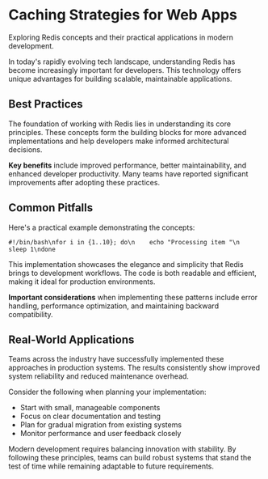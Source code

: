 # Caching Strategies for Web Apps

Exploring Redis concepts and their practical applications in modern development.

In today's rapidly evolving tech landscape, understanding Redis has become increasingly important for developers. This technology offers unique advantages for building scalable, maintainable applications.

## Best Practices

The foundation of working with Redis lies in understanding its core principles. These concepts form the building blocks for more advanced implementations and help developers make informed architectural decisions.

**Key benefits** include improved performance, better maintainability, and enhanced developer productivity. Many teams have reported significant improvements after adopting these practices.

## Common Pitfalls

Here's a practical example demonstrating the concepts:

<pre><code>#!/bin/bash\nfor i in {1..10}; do\n    echo "Processing item "\n    sleep 1\ndone</code></pre>

This implementation showcases the elegance and simplicity that Redis brings to development workflows. The code is both readable and efficient, making it ideal for production environments.

**Important considerations** when implementing these patterns include error handling, performance optimization, and maintaining backward compatibility.

## Real-World Applications

Teams across the industry have successfully implemented these approaches in production systems. The results consistently show improved system reliability and reduced maintenance overhead.

Consider the following when planning your implementation:

- Start with small, manageable components
- Focus on clear documentation and testing
- Plan for gradual migration from existing systems
- Monitor performance and user feedback closely

Modern development requires balancing innovation with stability. By following these principles, teams can build robust systems that stand the test of time while remaining adaptable to future requirements.
